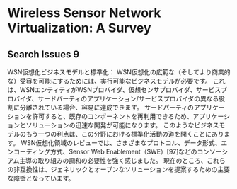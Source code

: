 Wireless Sensor Network Virtualization: A Survey
============================================================


## Search Issues 9

WSN仮想化ビジネスモデルと標準化：
WSN仮想化の広範な（そしてより商業的な）受容を可能にするためには、実行可能なビジネスモデルが必要です。
これは、WSNエンティティがWSNプロバイダ、仮想センサプロバイダ、サービスプロバイダ、サードパーティのアプリケーション/サービスプロバイダの異なる役割に分離されている場合、容易に達成できます。
サードパーティのアプリケーションを許可すると、既存のコンポーネントを再利用できるため、アプリケーションとソリューションの迅速な開発が可能になります。
このようなビジネスモデルのもう一つの利点は、この分野における標準化活動の道を開くことにあります。
WSN仮想化領域のレビューでは、さまざまなプロトコル、データ形式、エンコーディング方式、Sensor Web Enablement（SWE）[97]などのコンソーシアム主導の取り組みの調和の必要性を強く感じました。 現在のところ、これらの非互換性は、ジェネリックとオープンなソリューションを提案するための主要な障壁となっています。
